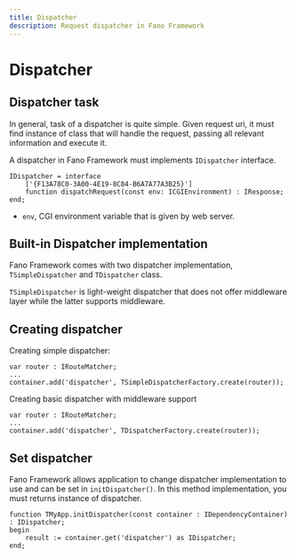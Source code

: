 ```yaml
---
title: Dispatcher
description: Request dispatcher in Fano Framework
---
```


<h1 class="major">Dispatcher</h1>

## Dispatcher task

In general, task of a dispatcher is quite simple. Given request uri, it must find instance of class that will handle the request, passing all relevant information and execute it.

A dispatcher in Fano Framework must implements `IDispatcher` interface.

```
IDispatcher = interface
    ['{F13A78C0-3A00-4E19-8C84-B6A7A77A3B25}']
    function dispatchRequest(const env: ICGIEnvironment) : IResponse;
end;
```
- `env`, CGI environment variable that is given by web server.

## Built-in Dispatcher implementation

Fano Framework comes with two dispatcher implementation, `TSimpleDispatcher` and
`TDispatcher` class.

`TSimpleDispatcher` is light-weight dispatcher that does not offer middleware layer
while the latter supports middleware.

## Creating dispatcher

Creating simple dispatcher:

```
var router : IRouteMatcher;
...
container.add('dispatcher', TSimpleDispatcherFactory.create(router));
```

Creating basic dispatcher with middleware support

```
var router : IRouteMatcher;
...
container.add('dispatcher', TDispatcherFactory.create(router));
```


## Set dispatcher

Fano Framework allows application to change dispatcher implementation to use and
can be set in `initDispatcher()`. In this method implementation, you must returns
instance of dispatcher.

```
function TMyApp.initDispatcher(const container : IDependencyContainer) : IDispatcher;
begin
    result := container.get('dispatcher') as IDispatcher;
end;
```
